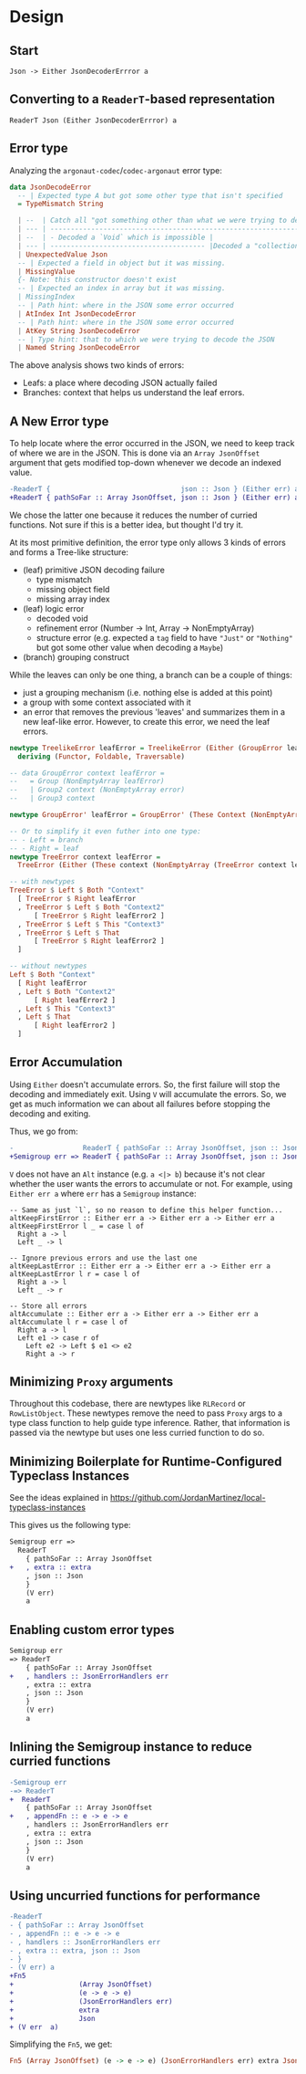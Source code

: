 # Design

## Start

```pur
Json -> Either JsonDecoderErrror a
```

## Converting to a `ReaderT`-based representation

```pur
ReaderT Json (Either JsonDecoderErrror) a
```

## Error type

Analyzing the `argonaut-codec`/`codec-argonaut` error type:

```purs
data JsonDecodeError
  -- | Expected type A but got some other type that isn't specified
  = TypeMismatch String

  | --  | Catch all "got something other than what we were trying to decode": |
  | --- | ------------------------------------------------------------------- |Decoded the 'tag' to determine the contructor but it wasn't one of this type's constructors
  | --  | - Decoded a `Void` which is impossible |
  | --- | -------------------------------------- |Decoded a "collection" type and something failed in it
  | UnexpectedValue Json
  -- | Expected a field in object but it was missing.
  | MissingValue
  {- Note: this constructor doesn't exist
  -- | Expected an index in array but it was missing.
  | MissingIndex                                                                    -}
  -- | Path hint: where in the JSON some error occurred
  | AtIndex Int JsonDecodeError
  -- | Path hint: where in the JSON some error occurred
  | AtKey String JsonDecodeError
  -- | Type hint: that to which we were trying to decode the JSON
  | Named String JsonDecodeError
```

The above analysis shows two kinds of errors:
- Leafs: a place where decoding JSON actually failed
- Branches: context that helps us understand the leaf errors.

## A New Error type

To help locate where the error occurred in the JSON, we need to keep track of where we are in the JSON. This is done via an `Array JsonOffset` argument that gets modified top-down whenever we decode an indexed value.

```diff
-ReaderT {                                json :: Json } (Either err) a
+ReaderT { pathSoFar :: Array JsonOffset, json :: Json } (Either err) a
```

We chose the latter one because it reduces the number of curried functions. Not sure if this is a better idea, but thought I'd try it.

At its most primitive definition, the error type only allows 3 kinds of errors and forms a Tree-like structure:
- (leaf) primitive JSON decoding failure
    - type mismatch
    - missing object field
    - missing array index
- (leaf) logic error
    - decoded void
    - refinement error (Number -> Int, Array -> NonEmptyArray)
    - structure error (e.g. expected a `tag` field to have `"Just"` or `"Nothing"` but got some other value when decoding a `Maybe`)
- (branch) grouping construct

While the leaves can only be one thing, a branch can be a couple of things:
- just a grouping mechanism (i.e. nothing else is added at this point)
- a group with some context associated with it
- an error that removes the previous 'leaves' and summarizes them in a new leaf-like error. However, to create this error, we need the leaf errors.

```purs
newtype TreelikeError leafError = TreelikeError (Either (GroupError leafError) leafError)
  deriving (Functor, Foldable, Traversable)

-- data GroupError context leafError =
--   = Group (NonEmptyArray leafError)
--   | Group2 context (NonEmptyArray error)
--   | Group3 context

newtype GroupError' leafError = GroupError' (These Context (NonEmptyArray (TreelikeError leafError)))

-- Or to simplify it even futher into one type:
-- - Left = branch
-- - Right = leaf
newtype TreeError context leafError =
  TreeError (Either (These context (NonEmptyArray (TreeError context leafError))) leafError)

-- with newtypes
TreeError $ Left $ Both "Context" 
  [ TreeError $ Right leafError
  , TreeError $ Left $ Both "Context2"
      [ TreeError $ Right leafError2 ]
  , TreeError $ Left $ This "Context3"
  , TreeError $ Left $ That
      [ TreeError $ Right leafError2 ]
  ]

-- without newtypes
Left $ Both "Context" 
  [ Right leafError
  , Left $ Both "Context2"
      [ Right leafError2 ]
  , Left $ This "Context3"
  , Left $ That
      [ Right leafError2 ]
  ]
```

## Error Accumulation

Using `Either` doesn't accumulate errors. So, the first failure will stop the decoding and immediately exit. Using `V` will accumulate the errors. So, we get as much information we can about all failures before stopping the decoding and exiting.

Thus, we go from:
```diff
-                 ReaderT { pathSoFar :: Array JsonOffset, json :: Json } (Either err) a
+Semigroup err => ReaderT { pathSoFar :: Array JsonOffset, json :: Json } (V      err) a
```

`V` does not have an `Alt` instance (e.g. `a <|> b`) because it's not clear whether the user wants the errors to accumulate or not. For example, using `Either err a` where `err` has a `Semigroup` instance:
```
-- Same as just `l`, so no reason to define this helper function...
altKeepFirstError :: Either err a -> Either err a -> Either err a
altKeepFirstError l _ = case l of
  Right a -> l
  Left _ -> l

-- Ignore previous errors and use the last one
altKeepLastError :: Either err a -> Either err a -> Either err a
altKeepLastError l r = case l of
  Right a -> l
  Left _ -> r

-- Store all errors
altAccumulate :: Either err a -> Either err a -> Either err a
altAccumulate l r = case l of
  Right a -> l
  Left e1 -> case r of
    Left e2 -> Left $ e1 <> e2
    Right a -> r
```

## Minimizing `Proxy` arguments

Throughout this codebase, there are newtypes like `RLRecord` or `RowListObject`. These newtypes remove the need to pass `Proxy` args to a type class function to help guide type inference. Rather, that information is passed via the newtype but uses one less curried function to do so.

## Minimizing Boilerplate for Runtime-Configured Typeclass Instances

See the ideas explained in https://github.com/JordanMartinez/local-typeclass-instances

This gives us the following type:

```diff
Semigroup err =>
  ReaderT
    { pathSoFar :: Array JsonOffset
+   , extra :: extra
    , json :: Json
    }
    (V err)
    a
```



## Enabling custom error types

```diff
Semigroup err
=> ReaderT 
    { pathSoFar :: Array JsonOffset
+   , handlers :: JsonErrorHandlers err
    , extra :: extra
    , json :: Json
    }
    (V err)
    a
```

## Inlining the Semigroup instance to reduce curried functions

```diff
-Semigroup err
-=> ReaderT 
+  ReaderT 
    { pathSoFar :: Array JsonOffset
+   , appendFn :: e -> e -> e
    , handlers :: JsonErrorHandlers err
    , extra :: extra
    , json :: Json
    }
    (V err)
    a
```

## Using uncurried functions for performance

```diff
-ReaderT
- { pathSoFar :: Array JsonOffset
- , appendFn :: e -> e -> e
- , handlers :: JsonErrorHandlers err
- , extra :: extra, json :: Json 
- } 
- (V err) a
+Fn5
+                (Array JsonOffset)
+                (e -> e -> e)
+                (JsonErrorHandlers err)         
+                extra
+                Json 
+ (V err  a)
```

Simplifying the `Fn5`, we get:
```purs
Fn5 (Array JsonOffset) (e -> e -> e) (JsonErrorHandlers err) extra Json (V err a)
```
